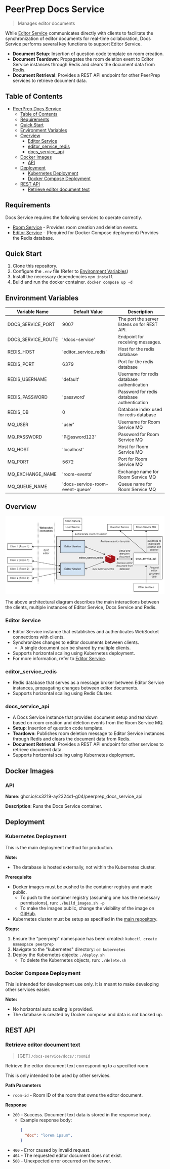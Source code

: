 # PeerPrep Docs Service

> Manages editor documents

While [Editor Service](https://github.com/CS3219-AY2324S1-G04/peerprep_editor_service) communicates directly with clients to facilitate the synchronization of editor documents for real-time collaboration, Docs Service performs several key functions to support Editor Service.

- **Document Setup**: Insertion of question code template on room creation.
- **Document Teardown**: Propagates the room deletion event to Editor Service instances through Redis and clears the document data from Redis.
- **Document Retrieval**: Provides a REST API endpoint for other PeerPrep services to retrieve document data.

## Table of Contents

- [PeerPrep Docs Service](#peerprep-docs-service)
  - [Table of Contents](#table-of-contents)
  - [Requirements](#requirements)
  - [Quick Start](#quick-start)
  - [Environment Variables](#environment-variables)
  - [Overview](#overview)
    - [Editor Service](#editor-service)
    - [editor\_service\_redis](#editor_service_redis)
    - [docs\_service\_api](#docs_service_api)
  - [Docker Images](#docker-images)
    - [API](#api)
  - [Deployment](#deployment)
    - [Kubernetes Deployment](#kubernetes-deployment)
    - [Docker Compose Deployment](#docker-compose-deployment)
  - [REST API](#rest-api)
    - [Retrieve editor document text](#retrieve-editor-document-text)

## Requirements

Docs Service requires the following services to operate correctly.

- [Room Service](https://github.com/CS3219-AY2324S1-G04/peerprep_room_service) - Provides room creation and deletion events.
- [Editor Service](https://github.com/CS3219-AY2324S1-G04/peerprep_editor_service) - (Required for Docker Compose deployment) Provides the Redis database.

## Quick Start

1. Clone this repository.
2. Configure the `.env` file (Refer to [Environment Variables](#environment-variables))
3. Install the necessary dependencies `npm install`
4. Build and run the docker container. `docker compose up -d`

## Environment Variables

| Variable Name | Default Value | Description |
| ------------- | ------------- | ----------- |
| DOCS_SERVICE_PORT | 9007 | The port the server listens on for REST API. |
| DOCS_SERVICE_ROUTE | '/docs-service' | Endpoint for receiving messages. |
| REDIS_HOST | 'editor_service_redis' | Host for the redis database |
| REDIS_PORT | 6379 | Port for the redis database |
| REDIS_USERNAME | 'default' | Username for redis database authentication |
| REDIS_PASSWORD | 'password' | Password for redis database authentication |
| REDIS_DB | 0 | Database index used for redis database |
| MQ_USER | 'user' | Username for Room Service MQ |
| MQ_PASSWORD | 'P@ssword123' | Password for Room Service MQ |
| MQ_HOST | 'localhost' | Host for Room Service MQ |
| MQ_PORT | 5672 | Port for Room Service MQ |
| MQ_EXCHANGE_NAME | 'room-events' | Exchange name for Room Service MQ |
| MQ_QUEUE_NAME | 'docs-service-room-event-queue' | Queue name for Room Service MQ |

## Overview

![Architecture Diagram](documentation/images/architecture-diagram.jpg)

The above architectural diagram describes the main interactions between the clients, multiple instances of Editor Service, Docs Service and Redis.

### Editor Service

- Editor Service instance that establishes and authenticates WebSocket connections with clients.
- Synchronizes changes to editor documents between clients.
  - A single document can be shared by multiple clients.
- Supports horizontal scaling using Kubernetes deployment.
- For more information, refer to [Editor Service](https://github.com/CS3219-AY2324S1-G04/peerprep_editor_service).

### editor_service_redis

- Redis database that serves as a message broker between Editor Service instances, propagating changes between editor documents.
- Supports horizontal scaling using Redis Cluster.

### docs_service_api

- A Docs Service instance that provides document setup and teardown based on room creation and deletion events from the Room Service MQ.
- **Setup**: Insertion of question code template.
- **Teardown**: Publishes room deletion message to Editor Service instances through Redis and clears the document data from Redis.
- **Document Retrieval**: Provides a REST API endpoint for other services to retrieve document data.
- Supports horizontal scaling using Kubernetes deployment.

## Docker Images

### API

**Name**: ghcr.io/cs3219-ay2324s1-g04/peerprep_docs_service_api

**Description**: Runs the Docs Service container.

## Deployment

### Kubernetes Deployment

This is the main deployment method for production.

**Note:**

- The database is hosted externally, not within the Kubernetes cluster.

**Prerequisite**

- Docker images must be pushed to the container registry and made public.
  - To push to the container registry (assuming one has the necessary permissions), run: `./build_images.sh -p`
  - To make the images public, change the visibility of the image on [GitHub](https://github.com/orgs/CS3219-AY2324S1-G04/packages).
- Kubernetes cluster must be setup as specified in the [main repository](https://github.com/CS3219-AY2324S1/ay2324s1-course-assessment-g04#deployment).

**Steps:**

1. Ensure the "peerprep" namespace has been created: `kubectl create namespace peerprep`
2. Navigate to the "kubernetes" directory: `cd kubernetes`
3. Deploy the Kubernetes objects: `./deploy.sh`
    - To delete the Kubernetes objects, run: `./delete.sh`

### Docker Compose Deployment

This is intended for development use only. It is meant to make developing other services easier.

**Note:**

- No horizontal auto scaling is provided.
- The database is created by Docker compose and data is not backed up.

## REST API

### Retrieve editor document text

> [GET] `/docs-service/docs/:roomId`

Retrieve the editor document text corresponding to a specified room.

This is only intended to be used by other services.

**Path Parameters**

- `room-id` - Room ID of the room that owns the editor document.

**Response**

- `200` - Success. Document text data is stored in the response body.
  - Example response body:
    ```json
    {
      "doc": "lorem ipsum",
    }
    ```
- `400` - Error caused by invalid request.
- `404` - The requested editor document does not exist.
- `500` - Unexpected error occurred on the server.
